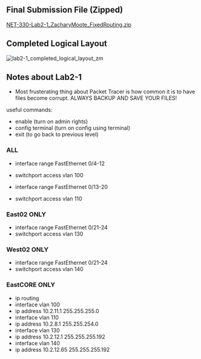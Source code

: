 ## Final Submission File (Zipped)
[NET-330-Lab2-1_ZacharyMoote_FixedRouting.zip](https://github.com/zachary-moote-champlain/tech-journal/files/7150498/NET-330-Lab2-1_ZacharyMoote_FixedRouting.zip)


## Completed Logical Layout
![lab2-1_completed_logical_layout_zm](https://user-images.githubusercontent.com/55714414/133006445-9831e466-1eb2-4bda-a957-1e042165233f.png)

## Notes about Lab2-1
- Most frusterating thing about Packet Tracer is how common it is to have files become corrupt. ALWAYS BACKUP AND SAVE YOUR FILES!

useful commands:
- enable (turn on admin rights)
- config terminal (turn on config using terminal)
- exit (to go back to previous level)

### ALL
- interface range FastEthernet 0/4-12
- switchport access vlan 100

- interface range FastEthernet 0/13-20
- switchport access vlan 110

### East02 ONLY
- interface range FastEthernet 0/21-24
- switchport access vlan 130

### West02 ONLY
- interface range FastEthernet 0/21-24
- switchport access vlan 140

### EastCORE ONLY
- ip routing
- interface vlan 100
- ip address 10.2.11.1 255.255.255.0
- interface vlan 110
- ip address 10.2.8.1 255.255.254.0
- interface vlan 130
- ip address 10.2.12.1 255.255.255.192
- interface vlan 140
- ip address 10.2.12.65 255.255.255.192
